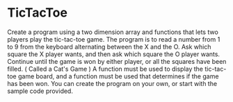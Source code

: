 # TicTacToe
Create a program using a two dimension array and functions that lets two players play the tic-tac-toe game. The program is to read a number from 1 to 9 from the keyboard alternating between the X and the O. Ask which square the X player wants, and then ask which square the O player wants. Continue until the game is won by either player, or all the squares have been filled. ( Called a Cat's Game ) A function must be used to display the tic-tac-toe game board, and a function must be used that determines if the game has been won. You can create the program on your own, or start with the sample code provided.
